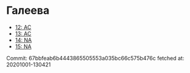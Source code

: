 # Галеева
- [12: AC](12.md)
- [13: AC](13.md)
- [14: NA](14.md)
- [15: NA](15.md)

Commit: 67bbfeab6b4443865505553a035bc66c575b476c
 fetched at: 20201001-130421
